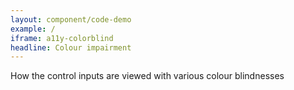 ```yaml
---
layout: component/code-demo
example: /
iframe: a11y-colorblind
headline: Colour impairment
---
```



How the control inputs are viewed with various colour blindnesses
